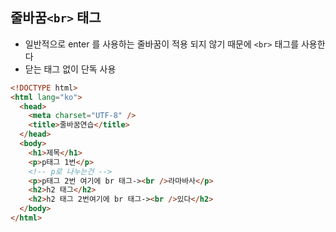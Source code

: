 ## 줄바꿈`<br>` 태그

- 일반적으로 enter 를 사용하는 줄바꿈이 적용 되지 않기 때문에 `<br>` 태그를 사용한다
- 닫는 태그 없이 단독 사용

```html
<!DOCTYPE html>
<html lang="ko">
  <head>
    <meta charset="UTF-8" />
    <title>줄바꿈연습</title>
  </head>
  <body>
    <h1>제목</h1>
    <p>p태그 1번</p>
    <!-- p로 나누는건 -->
    <p>p태그 2번 여기에 br 태그-><br />라마바사</p>
    <h2>h2 태그</h2>
    <h2>h2 태그 2번여기에 br 태그-><br />있다</h2>
  </body>
</html>
```
